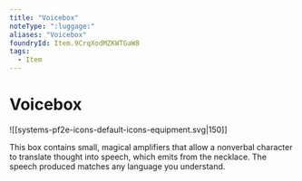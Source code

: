 ```yaml
---
title: "Voicebox"
noteType: ":luggage:"
aliases: "Voicebox"
foundryId: Item.9CrqXodMZKWTGaW8
tags:
  - Item
---
```


# Voicebox
![[systems-pf2e-icons-default-icons-equipment.svg|150]]

This box contains small, magical amplifiers that allow a nonverbal character to translate thought into speech, which emits from the necklace. The speech produced matches any language you understand.
